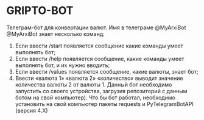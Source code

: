 # GRIPTO-BOT
Телеграм-бот для конвертации валют. Имя в телеграме @MyArxiBot
@MyArxiBot знает несколько команд:
1.	Если ввести /start появляется сообщение какие команды умеет выполнять бот;
2.	Если ввести /help появляется сообщение, какие команды умеет выполнять бот, и их нужно вводить;
3.	Если ввести /values появляется сообщение, какие валюты, знает бот;
4.	Ввести «валюта 1» «валюта 2» «количество» выводит значение количества валюты 2 от валюты 1.
Данный бот необходимо запустить со своего устройства, загрузив репозиторий с данным ботом на свой компьютер).
Что бы бот работал, необходимо установить на свой компьютер пакеты requests и PyTelegramBotAPI (версия 4.X)

